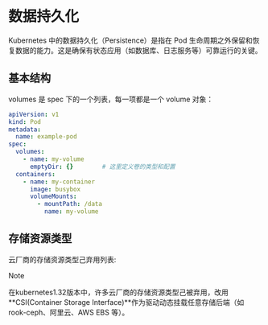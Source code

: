 # 数据持久化

Kubernetes 中的数据持久化（Persistence）是指在 Pod 生命周期之外保留和恢复数据的能力。这是确保有状态应用（如数据库、日志服务等）可靠运行的关键。

## 基本结构

volumes 是 spec 下的一个列表，每一项都是一个 volume 对象：

```yaml
apiVersion: v1
kind: Pod
metadata:
  name: example-pod
spec:
  volumes:
    - name: my-volume
      emptyDir: {}        # 这里定义卷的类型和配置
  containers:
    - name: my-container
      image: busybox
      volumeMounts:
        - mountPath: /data
          name: my-volume
```

## 存储资源类型

云厂商的存储资源类型己弃用列表:

> [!NOTE]
> 在kubernetes1.32版本中，许多云厂商的存储资源类型己被弃用，改用**CSI(Container Storage Interface)**作为驱动动态挂载任意存储后端（如 rook-ceph、阿里云、AWS EBS 等）。